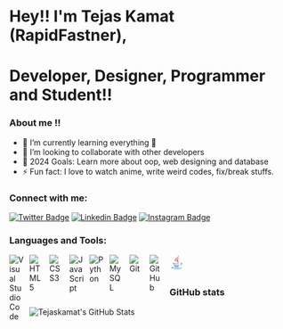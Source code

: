 # Hey!! I'm Tejas Kamat (RapidFastner),
# Developer, Designer, Programmer and Student!!

### About me !!
- 🌱 I’m currently learning everything 🤣
- 👯 I’m looking to collaborate with other developers
- 🥅 2024 Goals: Learn more about oop, web designing and database
- ⚡ Fun fact: I love to watch anime, write weird codes, fix/break stuffs.


### Connect with me:

[![Twitter Badge](https://img.shields.io/badge/-Twitter-00acee?style=flat-square&logo=Twitter&logoColor=white)](https://twitter.com/TejasKamt)
[![Linkedin Badge](https://img.shields.io/badge/-LinkedIn-0e76a8?style=flat-square&logo=Linkedin&logoColor=white)](https://www.linkedin.com/in/tejas-kamat-86659b2a6/)
[![Instagram Badge](https://img.shields.io/badge/-Instagram-e4405f?style=flat-square&logo=Instagram&logoColor=white)](https://instagram.com/rapidfastner)

### Languages and Tools:

<img align="left" alt="Visual Studio Code" width="26px" src="https://cdn.jsdelivr.net/gh/devicons/devicon/icons/vscode/vscode-original.svg" style="padding-right:10px;" />
<img align="left" alt="HTML5" width="26px" src="https://cdn.jsdelivr.net/gh/devicons/devicon/icons/html5/html5-original.svg" style="padding-right:10px;" />
<img align="left" alt="CSS3" width="26px" src="https://cdn.jsdelivr.net/gh/devicons/devicon/icons/css3/css3-original.svg" style="padding-right:10px;" />
<img align="left" alt="JavaScript" width="26px" src="https://cdn.jsdelivr.net/gh/devicons/devicon/icons/javascript/javascript-original.svg" style="padding-right:10px;" />
<img align="left" alt="Python" width="26px" src="https://cdn.jsdelivr.net/gh/devicons/devicon/icons/python/python-original.svg" style="padding-right:10px;" />
<img align="left" alt="MySQL" width="26px" src="https://cdn.jsdelivr.net/gh/devicons/devicon/icons/mysql/mysql-original.svg" style="padding-right:10px;" />
<img align="left" alt="Git" width="26px" src="https://cdn.jsdelivr.net/gh/devicons/devicon/icons/git/git-original.svg" style="padding-right:10px;" />
<img align="left" alt="GitHub" width="26px" src="https://user-images.githubusercontent.com/3369400/139447912-e0f43f33-6d9f-45f8-be46-2df5bbc91289.png" style="padding-right:10px;" />
<img align="left" alt="Java" width="26px" src="https://github.com/devicons/devicon/blob/v2.15.1/icons/java/java-original.svg" style="padding-right:10px;" />

<br>
<br>

### GitHub stats
<img align="left" alt="Tejaskamat's GitHub Stats" src="https://github-readme-stats.vercel.app/api?username=TejasKamat&show_icons=true&hide_border=false&title_color=ff652f&icon_color=FFE400&bg_color=09131B&text_color=ffffff&border_color=0c1a25" />


[website]: https://tejaskamat.github.io
[twitter]: https://twitter.com/
[youtube]: https://www.youtube.com/channel/UCzbxOL6CCswhGTmicUty4sA
[instagram]: https://instagram.com/rapidfastner
[linkedin]: https://www.linkedin.com/in/tejas-kamat-86659b2a6/
